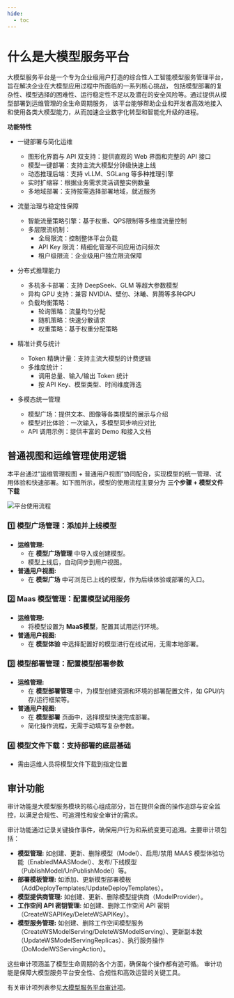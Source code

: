 ```yaml
---
hide:
  - toc
---
```


# 什么是大模型服务平台

大模型服务平台是一个专为企业级用户打造的综合性人工智能模型服务管理平台，旨在解决企业在大模型应用过程中所面临的一系列核心挑战，
包括模型部署的复杂性、模型选择的困难性、运行稳定性不足以及潜在的安全风险等。通过提供从模型部署到运维管理的全生命周期服务，
该平台能够帮助企业和开发者高效地接入和使用各类大模型能力，从而加速企业数字化转型和智能化升级的进程。

**功能特性**

- 一键部署与简化运维

    - 图形化界面与 API 双支持：提供直观的 Web 界面和完整的 API 接口
    - 模型一键部署：支持主流大模型分钟级快速上线
    - 动态推理后端：支持 vLLM、SGLang 等多种推理引擎
    - 实时扩缩容：根据业务需求灵活调整实例数量
    - 多地域部署：支持按需选择部署地域，就近服务

- 流量治理与稳定性保障
    
    - 智能流量策略引擎：基于权重、QPS限制等多维度流量控制
    - 多层限流机制：
        - 全局限流：控制整体平台负载
        - API Key 限流：精细化管理不同应用访问频次
        - 租户级限流：企业级用户独立限流保障
 
- 分布式推理能力

    - 多机多卡部署：支持 DeepSeek、GLM 等超大参数模型
    - 异构 GPU 支持：兼容 NVIDIA、壁仞、沐曦、昇腾等多种GPU
    - 负载均衡策略：
        - 轮询策略：流量均匀分配
        - 随机策略：快速分散请求
        - 权重策略：基于权重分配策略

- 精准计费与统计

    - Token 精确计量：支持主流大模型的计费逻辑
    - 多维度统计：
        - 调用总量、输入/输出 Token 统计
        - 按 API Key、模型类型、时间维度筛选

- 多模态统一管理

    - 模型广场：提供文本、图像等各类模型的展示与介绍
    - 模型对比体验：一次输入，多模型同步响应对比
    - API 调用示例：提供丰富的 Demo 和接入文档

## 普通视图和运维管理使用逻辑

本平台通过“运维管理视图 + 普通用户视图”协同配合，实现模型的统一管理、试用体验和快速部署。如下图所示，模型的使用流程主要分为 **三个步骤 + 模型文件下载**

![平台使用流程](../intro/images/OperationalLogic.png)

### 1️⃣ 模型广场管理：添加并上线模型

- **运维管理:** 
    - 在 **模型广场管理** 中导入或创建模型。
    - 模型上线后，自动同步到用户视图。
- **普通用户视图:** 
    - 在 **模型广场** 中可浏览已上线的模型，作为后续体验或部署的入口。

### 2️⃣ Maas 模型管理：配置模型试用服务

- **运维管理:** 
    - 将模型设置为 **MaaS模型**，配置其试用运行环境。
- **普通用户视图:** 
    - 在 **模型体验** 中选择配置好的模型进行在线试用，无需本地部署。

### 3️⃣ 模型部署管理：配置模型部署参数

- **运维管理:** 
    - 在 **模型部署管理** 中，为模型创建资源和环境的部署配置文件，如 GPU/内存/运行框架等。
- **普通用户视图:** 
    - 在 **模型部署** 页面中，选择模型快速完成部署。
    - 简化操作流程，无需手动填写复杂参数。
  
### 4️⃣ 模型文件下载：支持部署的底层基础

- 需由运维人员将模型文件下载到指定位置

## 审计功能

审计功能是大模型服务模块的核心组成部分，旨在提供全面的操作追踪与安全监控，以满足合规性、可追溯性和安全审计的需求。

审计功能通过记录关键操作事件，确保用户行为和系统变更可追溯。主要审计项包括：

- **模型管理:** 如创建、更新、删除模型（Model）、启用/禁用 MAAS 模型体验功能（EnabledMAASModel）、发布/下线模型（PublishModel/UnPublishModel）等。
- **部署模板管理:** 如添加、更新模型部署模板（AddDeployTemplates/UpdateDeployTemplates）。
- **模型提供商管理:** 如创建、更新、删除模型提供商（ModelProvider）。
- **工作空间 API 密钥管理:** 如创建、删除工作空间 API 密钥（CreateWSAPIKey/DeleteWSAPIKey）。
- **模型服务管理:** 如创建、删除工作空间模型服务（CreateWSModelServing/DeleteWSModelServing）、更新副本数（UpdateWSModelServingReplicas）、执行服务操作（DoModelWSServingAction）。

这些审计项涵盖了模型生命周期的各个方面，确保每个操作都有迹可循。
审计功能是保障大模型服务平台安全性、合规性和高效运营的关键工具。

有关审计项列表参见[大模型服务平台审计项](../../ghippo/user-guide/audit/gproduct-audit/hydra.md)。
